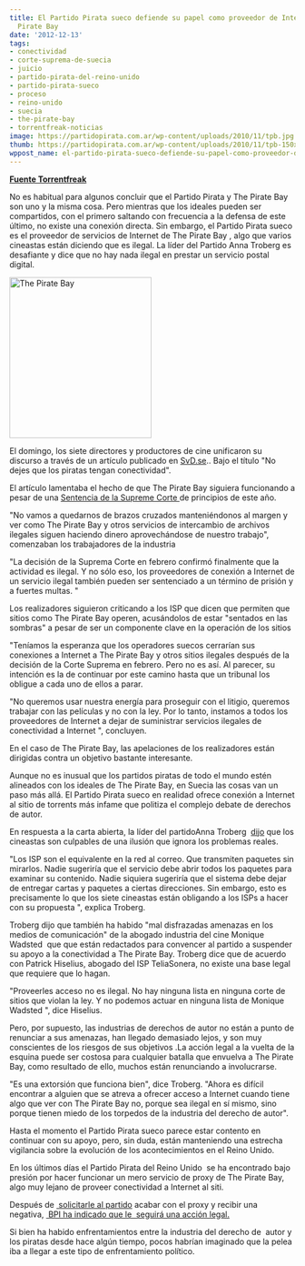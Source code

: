 ```yaml
---
title: El Partido Pirata sueco defiende su papel como proveedor de Internet de The
  Pirate Bay
date: '2012-12-13'
tags:
- conectividad
- corte-suprema-de-suecia
- juicio
- partido-pirata-del-reino-unido
- partido-pirata-sueco
- proceso
- reino-unido
- suecia
- the-pirate-bay
- torrentfreak-noticias
image: https://partidopirata.com.ar/wp-content/uploads/2010/11/tpb.jpg
thumb: https://partidopirata.com.ar/wp-content/uploads/2010/11/tpb-150x150.jpg
wppost_name: el-partido-pirata-sueco-defiende-su-papel-como-proveedor-de-internet-de-the-pirate-bay
---
```


<strong><a href="https://torrentfreak.com/swedish-pirate-party-defends-role-as-pirate-bay-isp-121213/" target="_blank">Fuente Torrentfreak</a></strong>

No es habitual para algunos concluir que el Partido Pirata y The Pirate Bay son uno y la misma cosa. Pero mientras que los ideales pueden ser compartidos, con el primero saltando con frecuencia a la defensa de este último, no existe una conexión directa. Sin embargo, el Partido Pirata sueco es el proveedor de servicios de Internet de The Pirate Bay , algo que varios cineastas están diciendo que es ilegal. La líder del Partido Anna Troberg es desafiante y dice que no hay nada ilegal en prestar un servicio postal digital.

<a href="https://partidopirata.com.ar/wp-content/uploads/2011/04/250px-The_Pirate_Bay_logo.svg_.png"><img class="alignright size-full wp-image-729" title="Logo de The Pirate Bay" src="https://partidopirata.com.ar/wp-content/uploads/2011/04/250px-The_Pirate_Bay_logo.svg_.png" alt="The Pirate Bay" width="250" height="283" /></a>

El domingo, los siete directores y productores de cine unificaron su discurso a través de un artículo publicado en <a href="http://www.svd.se/opinion/brannpunkt/lat-inte-piraterna-fa-uppkoppling_7739206.svd">SvD.se</a>.. Bajo el título "No dejes que los piratas tengan conectividad".

El artículo lamentaba el hecho de que The Pirate Bay siguiera funcionando a pesar de una <a href="http://torrentfreak.com/pirate-bay-founders-prison-sentences-final-supreme-court-appeal-rejected-120201/">Sentencia de la Supreme Corte </a>de principios de este año.

"No vamos a quedarnos de brazos cruzados manteniéndonos al margen y ver como The Pirate Bay y otros servicios de intercambio de archivos ilegales siguen haciendo dinero aprovechándose de nuestro trabajo", comenzaban los trabajadores de la industria

"La decisión de la Suprema Corte en febrero confirmó finalmente que la actividad es ilegal. Y no sólo eso, los proveedores de conexión a Internet de un servicio ilegal también pueden ser sentenciado a un término de prisión y a fuertes multas. "

Los realizadores siguieron criticando a los ISP que dicen que permiten que sitios como The Pirate Bay operen, acusándolos de estar "sentados en las sombras" a pesar de ser un componente clave en la operación de los sitios

"Teníamos la esperanza que los operadores suecos cerrarían sus conexiones a Internet a The Pirate Bay y otros sitios ilegales después de la decisión de la Corte Suprema en febrero. Pero no es así. Al parecer, su intención es la de continuar por este camino hasta que un tribunal los obligue a cada uno de ellos a parar.

"No queremos usar nuestra energía para proseguir con el litigio, queremos trabajar con las películas y no con la ley. Por lo tanto, instamos a todos los proveedores de Internet a dejar de suministrar servicios ilegales de conectividad a Internet ", concluyen.

En el caso de The Pirate Bay, las apelaciones de los realizadores están dirigidas contra un objetivo bastante interesante.

Aunque no es inusual que los partidos piratas de todo el mundo estén alineados con los ideales de The Pirate Bay, en Suecia las cosas van un paso más allá. El Partido Pirata sueco en realidad ofrece conexión a Internet al sitio de torrents más infame que politiza el complejo debate de derechos de autor.

En respuesta a la carta abierta, la líder del partidoAnna Troberg  <a href="http://www.svd.se/opinion/brannpunkt/det-ar-vi-som-forser-pirate-bay-med-internetaccess_7743996.svd">dijo</a> que los cineastas son culpables de una ilusión que ignora los problemas reales.

"Los ISP son el equivalente en la red al correo. Que transmiten paquetes sin mirarlos. Nadie sugeriría que el servicio debe abrir todos los paquetes para examinar su contenido. Nadie siquiera sugeriría que el sistema debe dejar de entregar cartas y paquetes a ciertas direcciones. Sin embargo, esto es precisamente lo que los siete cineastas están obligando a los ISPs a hacer con su propuesta ", explica Troberg.

Troberg dijo que también ha habido "mal disfrazadas amenazas en los medios de comunicación" de la abogado industria del cine Monique Wadsted  que que están redactados para convencer al partido a suspender su apoyo a la conectividad a The Pirate Bay. Troberg dice que de acuerdo con Patrick Hiselius, abogado del ISP TeliaSonera, no existe una base legal que requiere que lo hagan.

"Proveerles acceso no es ilegal. No hay ninguna lista en ninguna corte de sitios que violan la ley. Y no podemos actuar en ninguna lista de Monique Wadsted ", dice Hiselius.

Pero, por supuesto, las industrias de derechos de autor no están a punto de renunciar a sus amenazas, han llegado demasiado lejos, y son muy conscientes de los riesgos de sus objetivos .La acción legal a la vuelta de la esquina puede ser costosa para cualquier batalla que envuelva a The Pirate Bay, como resultado de ello, muchos están renunciando a involucrarse.

"Es una extorsión que funciona bien", dice Troberg. "Ahora es difícil encontrar a alguien que se atreva a ofrecer acceso a Internet cuando tiene algo que ver con The Pirate Bay no, porque sea ilegal en sí mismo, sino porque tienen miedo de los torpedos de la industria del derecho de autor".

Hasta el momento el Partido Pirata sueco parece estar contento en continuar con su apoyo, pero, sin duda, están manteniendo una estrecha vigilancia sobre la evolución de los acontecimientos en el Reino Unido.

En los últimos días el Partido Pirata del Reino Unido  se ha encontrado bajo presión por hacer funcionar un mero servicio de proxy de The Pirate Bay, algo muy lejano de proveer conectividad a Internet al siti.

Después de <a href="http://torrentfreak.com/bpi-to-uk-pirate-party-shut-down-your-pirate-bay-proxy-121130/"> solicitarle al partido</a> acabar con el proxy y recibir una negativa, <a href="https://partidopirata.com.ar/7764/la-industria-de-la-musica-del-reino-unido-amenaza-con-demandar-al-partido-pirata-por-el-proxy-de-the-pirate-bay"> BPI ha indicado que le  seguirá una acción legal.</a>

Si bien ha habido enfrentamientos entre la industria del derecho de  autor y los piratas desde hace algún tiempo, pocos habrían imaginado que la pelea iba a llegar a este tipo de enfrentamiento político.
